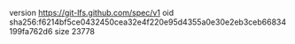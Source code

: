 version https://git-lfs.github.com/spec/v1
oid sha256:f6214bf5ce0432450cea32e4f220e95d4355a0e30e2eb3ceb66834199fa762d6
size 23778
